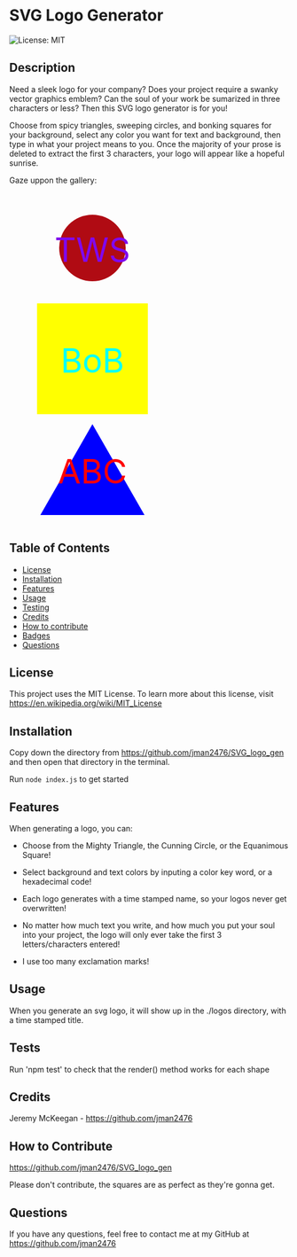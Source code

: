 # SVG Logo Generator

  ![License: MIT](https://img.shields.io/badge/License-MIT-yellow.svg)
  ## Description
  Need a sleek logo for your company? Does your project require a swanky vector graphics emblem? Can the soul of your work be sumarized in three characters or less? Then this SVG logo generator is for you!

Choose from spicy triangles, sweeping circles, and bonking squares for your background, select any color you want for text and background, then type in what your project means to you. Once the majority of your prose is deleted to extract the first 3 characters, your logo will appear like a hopeful sunrise. 

Gaze uppon the gallery:
  
  <svg version="1.1" width="300" height="200">
        <circle cx="150" cy="100" r="60" fill="#b00b13"></circle>
        <text x="150" y="125" font-size="60" text-anchor="middle" fill="#8008ee">TWS</text>
        </svg>

  <svg version="1.1" width="300" height="200">
        <polygon points="50, 0 250,0 250, 200 50, 200" fill="yellow"></polygon>
        <text x="150" y="125" font-size="60" text-anchor="middle" fill="cyan">BoB</text>
        </svg>

  <svg version="1.1" width="300" height="200">
        <polygon points="150, 18 244, 182 56, 182" fill="blue"></polygon>
        <text x="150" y="125" font-size="60" text-anchor="middle" fill="red">ABC</text>
        </svg>

  ## Table of Contents
  
  - [License](#license)
  - [Installation](#installation)
  - [Features](#features)
  - [Usage](#usage)
  - [Testing](#tests)
  - [Credits](#credits)
  - [How to contribute](#contributions)
  - [Badges](#badges)
  - [Questions](#questions)
  
  <a id='license'></a>
  ## License
  This project uses the MIT License. To learn more about this license, visit https://en.wikipedia.org/wiki/MIT_License

  <a id='installation'></a>
  ## Installation
  Copy down the directory from https://github.com/jman2476/SVG_logo_gen and then open that directory in the terminal.

Run `node index.js`  to get started
  
  <a id='features'></a>
  ## Features
  When generating a logo, you can:

  - Choose from the Mighty Triangle, the Cunning Circle, or the Equanimous Square!

  - Select background and text colors by inputing a color key word, or a hexadecimal code!

  - Each logo generates with a time stamped name, so your logos never get overwritten!

  - No matter how much text you write, and how much you put your soul into your project, the logo will only ever take the first 3 letters/characters entered!

  - I use too many exclamation marks!

  <a id='usage'></a>
  ## Usage
  When you generate an svg logo, it will show up in the ./logos directory, with a time stamped title.                                                                                                                                                                 

  <a id='tests'></a>
  ## Tests
  Run 'npm test' to check that the render() method works for each shape

  <a id='credits'></a>
  ## Credits
  Jeremy McKeegan - https://github.com/jman2476
  
  <a id='contributions'></a>
  ## How to Contribute
  https://github.com/jman2476/SVG_logo_gen

  Please don't contribute, the squares are as perfect as they're gonna get.
 
  <a id='questions'></a>
  ## Questions

  If you have any questions, feel free to contact me at my GitHub at https://github.com/jman2476


  
